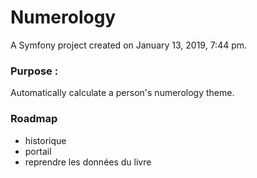 Numerology
============

A Symfony project created on January 13, 2019, 7:44 pm.

### Purpose :
Automatically calculate a person's numerology theme.

### Roadmap
- historique
- portail
- reprendre les données du livre
